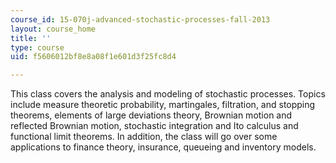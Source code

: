 ```yaml
---
course_id: 15-070j-advanced-stochastic-processes-fall-2013
layout: course_home
title: ''
type: course
uid: f5606012bf8e8a08f1e601d3f25fc8d4

---
```

This class covers the analysis and modeling of stochastic processes. Topics include measure theoretic probability, martingales, filtration, and stopping theorems, elements of large deviations theory, Brownian motion and reflected Brownian motion, stochastic integration and Ito calculus and functional limit theorems. In addition, the class will go over some applications to finance theory, insurance, queueing and inventory models.
